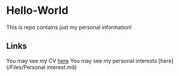 # Hello-World
This is repo contains just my personal information!


## Links

You may see my CV [here](Files/CV.md)
You may see my personal interests [here](/Files/Personal interest.md)
